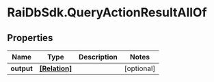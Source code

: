 # RaiDbSdk.QueryActionResultAllOf

## Properties

Name | Type | Description | Notes
------------ | ------------- | ------------- | -------------
**output** | [**[Relation]**](Relation.md) |  | [optional] 


